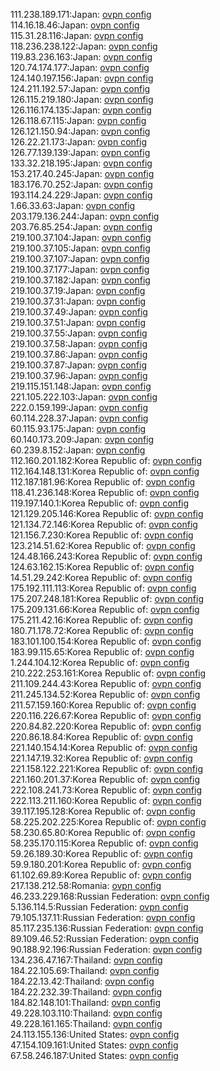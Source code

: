 111.238.189.171:Japan: [ovpn config](vpn/111_238_189_171.ovpn)  
114.16.18.46:Japan: [ovpn config](vpn/114_16_18_46.ovpn)  
115.31.28.116:Japan: [ovpn config](vpn/115_31_28_116.ovpn)  
118.236.238.122:Japan: [ovpn config](vpn/118_236_238_122.ovpn)  
119.83.236.163:Japan: [ovpn config](vpn/119_83_236_163.ovpn)  
120.74.174.177:Japan: [ovpn config](vpn/120_74_174_177.ovpn)  
124.140.197.156:Japan: [ovpn config](vpn/124_140_197_156.ovpn)  
124.211.192.57:Japan: [ovpn config](vpn/124_211_192_57.ovpn)  
126.115.219.180:Japan: [ovpn config](vpn/126_115_219_180.ovpn)  
126.116.174.135:Japan: [ovpn config](vpn/126_116_174_135.ovpn)  
126.118.67.115:Japan: [ovpn config](vpn/126_118_67_115.ovpn)  
126.121.150.94:Japan: [ovpn config](vpn/126_121_150_94.ovpn)  
126.22.21.173:Japan: [ovpn config](vpn/126_22_21_173.ovpn)  
126.77.139.139:Japan: [ovpn config](vpn/126_77_139_139.ovpn)  
133.32.218.195:Japan: [ovpn config](vpn/133_32_218_195.ovpn)  
153.217.40.245:Japan: [ovpn config](vpn/153_217_40_245.ovpn)  
183.176.70.252:Japan: [ovpn config](vpn/183_176_70_252.ovpn)  
193.114.24.229:Japan: [ovpn config](vpn/193_114_24_229.ovpn)  
1.66.33.63:Japan: [ovpn config](vpn/1_66_33_63.ovpn)  
203.179.136.244:Japan: [ovpn config](vpn/203_179_136_244.ovpn)  
203.76.85.254:Japan: [ovpn config](vpn/203_76_85_254.ovpn)  
219.100.37.104:Japan: [ovpn config](vpn/219_100_37_104.ovpn)  
219.100.37.105:Japan: [ovpn config](vpn/219_100_37_105.ovpn)  
219.100.37.107:Japan: [ovpn config](vpn/219_100_37_107.ovpn)  
219.100.37.177:Japan: [ovpn config](vpn/219_100_37_177.ovpn)  
219.100.37.182:Japan: [ovpn config](vpn/219_100_37_182.ovpn)  
219.100.37.19:Japan: [ovpn config](vpn/219_100_37_19.ovpn)  
219.100.37.31:Japan: [ovpn config](vpn/219_100_37_31.ovpn)  
219.100.37.49:Japan: [ovpn config](vpn/219_100_37_49.ovpn)  
219.100.37.51:Japan: [ovpn config](vpn/219_100_37_51.ovpn)  
219.100.37.55:Japan: [ovpn config](vpn/219_100_37_55.ovpn)  
219.100.37.58:Japan: [ovpn config](vpn/219_100_37_58.ovpn)  
219.100.37.86:Japan: [ovpn config](vpn/219_100_37_86.ovpn)  
219.100.37.87:Japan: [ovpn config](vpn/219_100_37_87.ovpn)  
219.100.37.96:Japan: [ovpn config](vpn/219_100_37_96.ovpn)  
219.115.151.148:Japan: [ovpn config](vpn/219_115_151_148.ovpn)  
221.105.222.103:Japan: [ovpn config](vpn/221_105_222_103.ovpn)  
222.0.159.199:Japan: [ovpn config](vpn/222_0_159_199.ovpn)  
60.114.228.37:Japan: [ovpn config](vpn/60_114_228_37.ovpn)  
60.115.93.175:Japan: [ovpn config](vpn/60_115_93_175.ovpn)  
60.140.173.209:Japan: [ovpn config](vpn/60_140_173_209.ovpn)  
60.239.8.152:Japan: [ovpn config](vpn/60_239_8_152.ovpn)  
112.160.201.182:Korea Republic of: [ovpn config](vpn/112_160_201_182.ovpn)  
112.164.148.131:Korea Republic of: [ovpn config](vpn/112_164_148_131.ovpn)  
112.187.181.96:Korea Republic of: [ovpn config](vpn/112_187_181_96.ovpn)  
118.41.236.148:Korea Republic of: [ovpn config](vpn/118_41_236_148.ovpn)  
119.197.140.1:Korea Republic of: [ovpn config](vpn/119_197_140_1.ovpn)  
121.129.205.146:Korea Republic of: [ovpn config](vpn/121_129_205_146.ovpn)  
121.134.72.146:Korea Republic of: [ovpn config](vpn/121_134_72_146.ovpn)  
121.156.7.230:Korea Republic of: [ovpn config](vpn/121_156_7_230.ovpn)  
123.214.51.62:Korea Republic of: [ovpn config](vpn/123_214_51_62.ovpn)  
124.48.166.243:Korea Republic of: [ovpn config](vpn/124_48_166_243.ovpn)  
124.63.162.15:Korea Republic of: [ovpn config](vpn/124_63_162_15.ovpn)  
14.51.29.242:Korea Republic of: [ovpn config](vpn/14_51_29_242.ovpn)  
175.192.111.113:Korea Republic of: [ovpn config](vpn/175_192_111_113.ovpn)  
175.207.248.181:Korea Republic of: [ovpn config](vpn/175_207_248_181.ovpn)  
175.209.131.66:Korea Republic of: [ovpn config](vpn/175_209_131_66.ovpn)  
175.211.42.16:Korea Republic of: [ovpn config](vpn/175_211_42_16.ovpn)  
180.71.178.72:Korea Republic of: [ovpn config](vpn/180_71_178_72.ovpn)  
183.101.100.154:Korea Republic of: [ovpn config](vpn/183_101_100_154.ovpn)  
183.99.115.65:Korea Republic of: [ovpn config](vpn/183_99_115_65.ovpn)  
1.244.104.12:Korea Republic of: [ovpn config](vpn/1_244_104_12.ovpn)  
210.222.253.161:Korea Republic of: [ovpn config](vpn/210_222_253_161.ovpn)  
211.109.244.43:Korea Republic of: [ovpn config](vpn/211_109_244_43.ovpn)  
211.245.134.52:Korea Republic of: [ovpn config](vpn/211_245_134_52.ovpn)  
211.57.159.160:Korea Republic of: [ovpn config](vpn/211_57_159_160.ovpn)  
220.116.226.67:Korea Republic of: [ovpn config](vpn/220_116_226_67.ovpn)  
220.84.82.220:Korea Republic of: [ovpn config](vpn/220_84_82_220.ovpn)  
220.86.18.84:Korea Republic of: [ovpn config](vpn/220_86_18_84.ovpn)  
221.140.154.14:Korea Republic of: [ovpn config](vpn/221_140_154_14.ovpn)  
221.147.19.32:Korea Republic of: [ovpn config](vpn/221_147_19_32.ovpn)  
221.158.122.221:Korea Republic of: [ovpn config](vpn/221_158_122_221.ovpn)  
221.160.201.37:Korea Republic of: [ovpn config](vpn/221_160_201_37.ovpn)  
222.108.241.73:Korea Republic of: [ovpn config](vpn/222_108_241_73.ovpn)  
222.113.211.160:Korea Republic of: [ovpn config](vpn/222_113_211_160.ovpn)  
39.117.195.128:Korea Republic of: [ovpn config](vpn/39_117_195_128.ovpn)  
58.225.202.225:Korea Republic of: [ovpn config](vpn/58_225_202_225.ovpn)  
58.230.65.80:Korea Republic of: [ovpn config](vpn/58_230_65_80.ovpn)  
58.235.170.115:Korea Republic of: [ovpn config](vpn/58_235_170_115.ovpn)  
59.26.189.30:Korea Republic of: [ovpn config](vpn/59_26_189_30.ovpn)  
59.9.180.201:Korea Republic of: [ovpn config](vpn/59_9_180_201.ovpn)  
61.102.69.89:Korea Republic of: [ovpn config](vpn/61_102_69_89.ovpn)  
217.138.212.58:Romania: [ovpn config](vpn/217_138_212_58.ovpn)  
46.233.229.168:Russian Federation: [ovpn config](vpn/46_233_229_168.ovpn)  
5.136.114.5:Russian Federation: [ovpn config](vpn/5_136_114_5.ovpn)  
79.105.137.11:Russian Federation: [ovpn config](vpn/79_105_137_11.ovpn)  
85.117.235.136:Russian Federation: [ovpn config](vpn/85_117_235_136.ovpn)  
89.109.46.52:Russian Federation: [ovpn config](vpn/89_109_46_52.ovpn)  
90.188.92.196:Russian Federation: [ovpn config](vpn/90_188_92_196.ovpn)  
134.236.47.167:Thailand: [ovpn config](vpn/134_236_47_167.ovpn)  
184.22.105.69:Thailand: [ovpn config](vpn/184_22_105_69.ovpn)  
184.22.13.42:Thailand: [ovpn config](vpn/184_22_13_42.ovpn)  
184.22.232.39:Thailand: [ovpn config](vpn/184_22_232_39.ovpn)  
184.82.148.101:Thailand: [ovpn config](vpn/184_82_148_101.ovpn)  
49.228.103.110:Thailand: [ovpn config](vpn/49_228_103_110.ovpn)  
49.228.161.165:Thailand: [ovpn config](vpn/49_228_161_165.ovpn)  
24.113.155.136:United States: [ovpn config](vpn/24_113_155_136.ovpn)  
47.154.109.161:United States: [ovpn config](vpn/47_154_109_161.ovpn)  
67.58.246.187:United States: [ovpn config](vpn/67_58_246_187.ovpn)  
